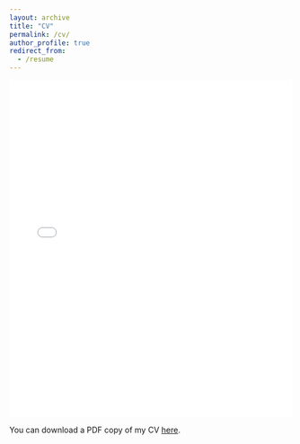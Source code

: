 ```yaml
---
layout: archive
title: "CV"
permalink: /cv/
author_profile: true
redirect_from:
  - /resume
---
```


<iframe src="/files/adeboye.pdf" width="100%" height="600" frameborder="no" border="0" marginwidth="0" marginheight="0"></iframe>

You can download a PDF copy of my CV [here](/files/adeboye.pdf).
